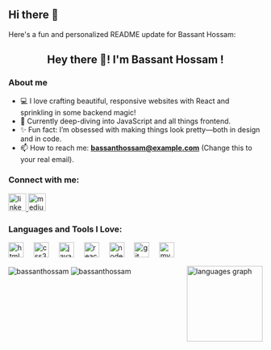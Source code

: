 ## Hi there 👋
Here's a fun and personalized README update for Bassant Hossam:

<h2 align="center">Hey there 👋! I'm Bassant Hossam !</h2>

<h3>About me</h3>

- 💻 I love crafting beautiful, responsive websites with React and sprinkling in some backend magic!
- 🌱 Currently deep-diving into JavaScript and all things frontend.
- ✨ Fun fact: I’m obsessed with making things look pretty—both in design and in code.
- 📫 How to reach me: **bassanthossam@example.com** (Change this to your real email).

<h3 align="left">Connect with me:</h3>
<p align="left">
  <a href="https://www.linkedin.com/in/bassanthossam/" target="blank">
    <img src="https://img.shields.io/static/v1?message=LinkedIn&logo=linkedin&label=&color=0077B5&logoColor=white&labelColor=&style=for-the-badge" height="35" alt="linkedin logo" />
  </a>
  <a href="https://medium.com/@bassanthossam" target="blank">
    <img src="https://img.shields.io/static/v1?message=Medium&logo=medium&label=&color=12100E&logoColor=white&labelColor=&style=for-the-badge" height="35" alt="medium logo" />
  </a>
</p>

<h3 align="left">Languages and Tools I Love:</h3>
<p align="left">
  <img src="https://cdn.jsdelivr.net/gh/devicons/devicon/icons/html5/html5-original.svg" height="30" alt="html5 logo" />
  <img width="12" />
  <img src="https://cdn.jsdelivr.net/gh/devicons/devicon/icons/css3/css3-original.svg" height="30" alt="css3 logo" />
  <img width="12" />
  <img src="https://cdn.jsdelivr.net/gh/devicons/devicon/icons/javascript/javascript-original.svg" height="30" alt="javascript logo" />
  <img width="12" />
  <img src="https://cdn.jsdelivr.net/gh/devicons/devicon/icons/react/react-original.svg" height="30" alt="react logo" />
  <img width="12" />
  <img src="https://cdn.jsdelivr.net/gh/devicons/devicon/icons/nodejs/nodejs-original.svg" height="30" alt="nodejs logo" />
  <img width="12" />
  <img src="https://cdn.jsdelivr.net/gh/devicons/devicon/icons/git/git-original.svg" height="30" alt="git logo" />
  <img width="12" />
  <img src="https://cdn.jsdelivr.net/gh/devicons/devicon/icons/mysql/mysql-original.svg" height="30" alt="mysql logo" />
  <img width="12" />
</p>

<img align="right" src="https://github-readme-stats.vercel.app/api/top-langs?username=bassanthossam&locale=en&hide_title=false&layout=compact&card_width=320&langs_count=5&theme=tokyonight&hide_border=false&order=2" height="150" alt="languages graph" />
<img align="center" src="https://github-readme-stats.vercel.app/api?username=bassanthossam&show_icons=true&locale=en&theme=tokyonight" alt="bassanthossam" />
<img align="center" src="https://github-readme-streak-stats.herokuapp.com/?user=bassanthossam&&theme=tokyonight" alt="bassanthossam" />
<!--
**Bassanthossamxx/Bassanthossamxx** is a ✨ _special_ ✨ repository because its `README.md` (this file) appears on your GitHub profile.

Here are some ideas to get you started:

- 🔭 I’m currently working on ...
- 🌱 I’m currently learning ...
- 👯 I’m looking to collaborate on ...
- 🤔 I’m looking for help with ...
- 💬 Ask me about ...
- 📫 How to reach me: ...
- 😄 Pronouns: ...
- ⚡ Fun fact: ...
-->
